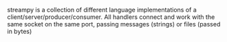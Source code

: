 streampy is a collection of different language implementations of a client/server/producer/consumer. All handlers connect and work with the same socket on the same port, passing messages (strings) or files (passed in bytes)
